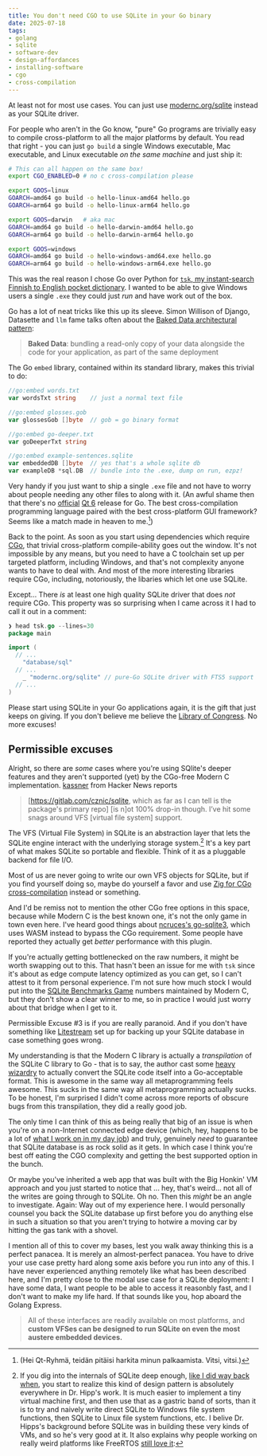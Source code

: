 ```yaml
---
title: You don't need CGO to use SQLite in your Go binary
date: 2025-07-18
tags: 
- golang
- sqlite
- software-dev
- design-affordances
- installing-software
- cgo
- cross-compilation
---
```



At least not for most use cases. You can just use
[modernc.org/sqlite](https://pkg.go.dev/modernc.org/sqlite#section-readme)
instead as your SQLite driver.

For people who aren't in the Go know, "pure" Go programs are trivially
easy to compile cross-platform to all the major platforms by default.
You read that right - you can just `go build` a single Windows 
executable, Mac executable, and Linux executable *on the same machine*
and just ship it: 

```bash
# This can all happen on the same box!
export CGO_ENABLED=0 # no c cross-compilation please

export GOOS=linux
GOARCH=amd64 go build -o hello-linux-amd64 hello.go
GOARCH=arm64 go build -o hello-linux-arm64 hello.go

export GOOS=darwin   # aka mac
GOARCH=amd64 go build -o hello-darwin-amd64 hello.go
GOARCH=arm64 go build -o hello-darwin-arm64 hello.go

export GOOS=windows
GOARCH=amd64 go build -o hello-windows-amd64.exe hello.go
GOARCH=arm64 go build -o hello-windows-arm64.exe hello.go
```


This was the real reason I chose Go over Python for
[`tsk`, my instant-search Finnish to English pocket dictionary](https://github.com/hiAndrewQuinn/tsk/).
I wanted to be able to give Windows users a single `.exe` they could
just *run* and have work out of the box. 

Go has a lot of neat tricks like this up its sleeve. Simon Willison 
of Django, Datasette and `llm` fame talks often about the
[Baked Data architectural pattern](https://simonwillison.net/2021/Jul/28/baked-data/):

>**Baked Data**: bundling a read-only copy of your data alongside the code for your application, as part of the same deployment

The Go `embed` library, contained within its standard library,
makes this trivial to do:

```go
//go:embed words.txt
var wordsTxt string    // just a normal text file

//go:embed glosses.gob
var glossesGob []byte  // gob = go binary format

//go:embed go-deeper.txt
var goDeeperTxt string

//go:embed example-sentences.sqlite
var embeddedDB []byte  // yes that's a whole sqlite db
var exampleDB *sql.DB  // bundle into the .exe, dump on run, ezpz!
```

Very handy if you just want to ship a single `.exe` file and not have
to worry about people needing any other files to along with it. (An
awful shame then that there's no
[official](https://github.com/therecipe/qt)
[Qt 6](https://www.qt.io/product/qt6)
release for Go. The best cross-compilation programming language paired
with the best cross-platform GUI framework? Seems like a match made in
heaven to me.[^1])

Back to the point. As soon as you start using dependencies
which require [CGo](https://go.dev/wiki/cgo), that trivial
cross-platform compile-ability goes out the window. 
It's not impossible by any means, but you need to have a C toolchain set
up per targeted platform, including Windows, and that's not complexity
anyone wants to have to deal with.
And most of the more
interesting libraries require CGo, including, notoriously, the libaries
which let one use SQLite.

Except... There *is* at least one high quality SQLite driver that does
*not* require CGo. This property was so surprising when I came across
it I had to call it out in a comment:

```go
❯ head tsk.go --lines=30
package main

import (
  // ...
	"database/sql"
  // ...
	_ "modernc.org/sqlite" // pure-Go SQLite driver with FTS5 support
  // ...
)
```

Please start using SQLite in your Go applications 
again, it is the gift that just keeps on giving. If you don't believe me
believe the
[Library of Congress](https://www.loc.gov/preservation/digital/formats/fdd/fdd000461.shtml).
No more excuses!

## Permissible excuses

Alright, so there are *some* cases where you're using SQlite's deeper 
features
and they aren't supported (yet) by the CGo-free Modern C implementation.
[kassner](https://news.ycombinator.com/item?id=44457120) from Hacker News
reports

>\[https://gitlab.com/cznic/sqlite, which as far as I can tell is the package's primary repo\] \[is n\]ot 100% drop-in though. I’ve hit some snags around VFS \[virtual file system\] support.

The VFS (Virtual File System) in SQLite is an abstraction layer that 
lets the SQLite engine interact with the underlying storage system.[^2]
It's a key part of what makes SQLite so portable and flexible. Think of 
it as a pluggable backend for file I/O.

Most of us are never going to write our own VFS objects for SQLite, but
if you find yourself doing so, maybe do yourself a favor and use
[Zig for CGo cross-compilation](https://zig.news/kristoff/building-sqlite-with-cgo-for-every-os-4cic)
instead or something.

And I'd be remiss not to mention the other CGo free options in this
space, because while Modern C is the best known one, it's not the only
game in town even here. I've heard good things about
[ncruces's go-sqlite3](https://github.com/ncruces/go-sqlite3),
which uses WASM instead to bypass the CGo requirement. Some people have
reported they actually get *better* performance with this plugin.

If you're actually getting bottlenecked on the raw numbers, it might
be worth swapping out to this. That hasn't been an issue for me with
`tsk` since it's about as edge compute latency optimized as you can get,
so I can't attest to it from personal experience. I'm not sure how much
stock I would put into the
[SQLite Benchmarks Game](https://pkg.go.dev/modernc.org/sqlite-bench#section-readme)
numbers maintained by Modern C, but they don't show a clear winner to
me, so in practice I would just worry about that bridge when I get to
it.

Permissible Excuse #3 is if you are really paranoid. And if you don't 
have something like
[Litestream](https://litestream.io/)
set up for backing up your SQLite database in case something goes
wrong. 

My understanding is that
the Modern C library is actually a *transpilation* of the SQLite C
library to Go - that is to say, the author cast some
[heavy wizardry](https://www.catb.org/jargon/html/H/heavy-wizardry.html)
to actually convert the SQLite code itself into a Go-acceptable format.
This is awesome in the same way all metaprogramming feels awesome.
This sucks in the same way all metaprogramming actually sucks.
To be honest, I'm surprised I didn't come across more reports of
obscure bugs from this transpilation, they did a really good job.

The only time I can think of this as being really that big of an
issue is when you're on a non-Internet connected edge device
(which, hey, happens to be a lot of 
[what I work on in my day job](https://hiandrewquinn.github.io/til-site/posts/openbsd-the-computer-appliance-maker-s-secret-weapon/))
and truly, genuinely *need* to guarantee that SQLite database is as
rock solid as it gets. In which case I think you're best off eating
the CGO complexity and getting the best supported option in the bunch.

Or maybe you've inherited a web app that was built with the Big Honkin'
VM approach and you just started to notice that ... hey, that's weird...
not all of the writes are going through to SQLite. Oh no. Then this
*might* be an angle to investigate. Again: Way out of my experience
here. I would personally counsel you
back the SQLite database up first before you do anything else in such
a situation so that you aren't trying to hotwire a moving car by hitting
the gas tank with a shovel.


I mention all of this to cover my bases,
lest you walk away thinking this is a perfect panacea. It is merely an
almost-perfect panacea. You have to drive your use case
pretty hard along some axis before you run into any
of this. I have never experienced anything remotely like what has been
described here, and I'm pretty close to the modal use case for a SQLite
deployment: I have some data, I want people to be able to access it
reasonbly fast, and I don't want to make my life hard. If that sounds
like you, hop aboard the Golang Express.








[^1]: (Hei Qt-Ryhmä, teidän pitäisi harkita minun palkaamista. Vitsi, vitsi.)
 [^2]: If you dig into the internals of SQLite deep enough,
[like I did way back when](../the-learnability-of-sqlite/), you start
to realize this kind of design pattern is absolutely everywhere in
Dr. Hipp's work. It is much easier to implement a tiny virtual machine
first, and then use that as a gastric band of sorts, than it is to try
and naively write direct SQLite to Windows file system functions,
then SQLite to Linux file system functions, etc. I belive Dr. Hipps's
background before SQLite was in building these very kinds of VMs, and
so he's very good at it. It also explains why people working on really
weird platforms like FreeRTOS [still love it](https://sqlite.org/selfcontained.html):
> All of these interfaces are readily available on most platforms, and **custom VFSes can be designed to run SQLite on even the most austere embedded devices.**

